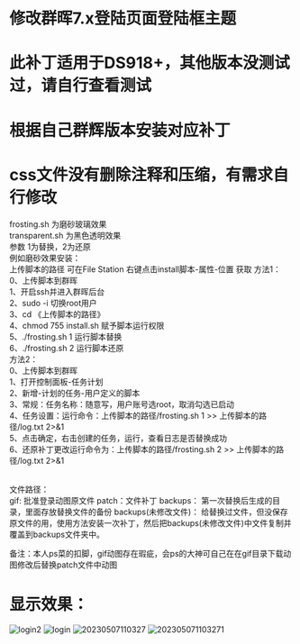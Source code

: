 # 修改群晖7.x登陆页面登陆框主题<br>
# 此补丁适用于DS918+，其他版本没测试过，请自行查看测试<br>
# 根据自己群辉版本安装对应补丁<br>
# css文件没有删除注释和压缩，有需求自行修改
frosting.sh 为磨砂玻璃效果<br>
transparent.sh 为黑色透明效果<br>
参数 1为替换，2为还原<br>
例如磨砂效果安装：<br>
    上传脚本的路径 可在File Station 右键点击install脚本-属性-位置 获取
    方法1： <br>
        0、上传脚本到群晖 <br>
        1、开启ssh并进入群晖后台 <br>
        2、sudo -i  切换root用户 <br>
        3、cd 《上传脚本的路径》 <br>
        4、chmod 755 install.sh 赋予脚本运行权限 <br>
        5、./frosting.sh 1 运行脚本替换 <br>
        6、./frosting.sh 2 运行脚本还原 <br>
    方法2： <br>
        0、上传脚本到群晖 <br>
        1、打开控制面板-任务计划 <br>
        2、新增-计划的任务-用户定义的脚本 <br>
        3、常规：任务名称：随意写，用户账号选root，取消勾选已启动<br>
        4、任务设置：运行命令：上传脚本的路径/frosting.sh 1 >> 上传脚本的路径/log.txt 2>&1 <br>
        5、点击确定，右击创建的任务，运行，查看日志是否替换成功 <br>
        6、还原补丁更改运行命令为：上传脚本的路径/frosting.sh 2 >> 上传脚本的路径/log.txt 2>&1 <br>
<br>

文件路径：<br>
    gif: 批准登录动图原文件
    patch：文件补丁
    backups： 第一次替换后生成的目录，里面存放替换文件的备份
    backups(未修改文件)： 给替换过文件，但没保存原文件的用，使用方法安装一次补丁，然后把backups(未修改文件)中文件复制并覆盖到backups文件夹中。
<br>

备注：本人ps菜的扣脚，gif动图存在瑕疵，会ps的大神可自己在在gif目录下载动图修改后替换patch文件中动图
# 显示效果： <br>
![login2](https://user-images.githubusercontent.com/29589598/190339149-bd36ddc3-4a0b-4e2f-a87c-294d5ebd759a.png)
![login](https://user-images.githubusercontent.com/29589598/190339177-d97db048-71d4-4b62-a228-b9140cbc9236.png)
![20230507110327](https://user-images.githubusercontent.com/29589598/236655506-a8e60ab3-bc24-45be-a804-814b4b850aac.png)
![202305071103271](https://user-images.githubusercontent.com/29589598/236655511-4a946a1e-096b-4746-adfb-02975fb867db.png)
